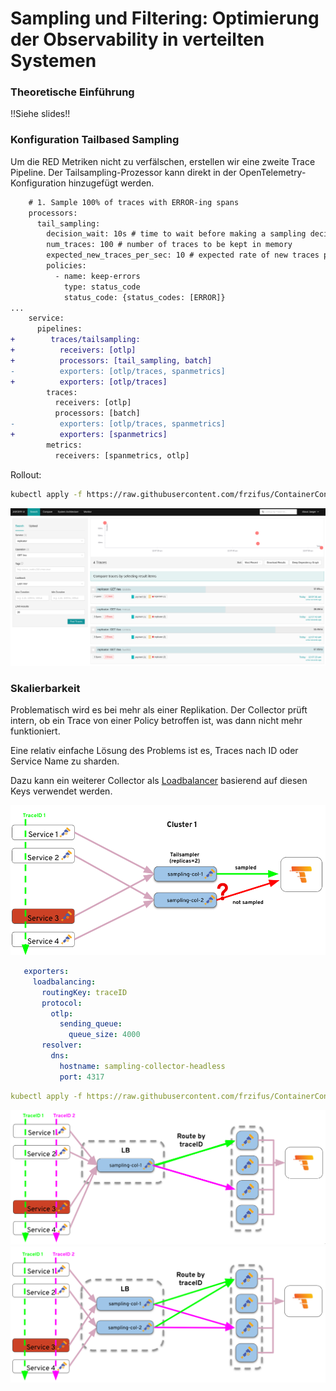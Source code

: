 # Sampling und Filtering: Optimierung der Observability in verteilten Systemen

### Theoretische Einführung

!!Siehe slides!!

### Konfiguration Tailbased Sampling

Um die RED Metriken nicht zu verfälschen, erstellen wir eine zweite Trace Pipeline. Der Tailsampling-Prozessor kann direkt in der OpenTelemetry-Konfiguration hinzugefügt werden.

```diff
    # 1. Sample 100% of traces with ERROR-ing spans
    processors:
      tail_sampling:
        decision_wait: 10s # time to wait before making a sampling decision
        num_traces: 100 # number of traces to be kept in memory
        expected_new_traces_per_sec: 10 # expected rate of new traces per second
        policies:
          - name: keep-errors
            type: status_code
            status_code: {status_codes: [ERROR]}
...
    service:
      pipelines:
+        traces/tailsampling:
+          receivers: [otlp]
+          processors: [tail_sampling, batch]
-          exporters: [otlp/traces, spanmetrics]
+          exporters: [otlp/traces]
        traces:
          receivers: [otlp]
          processors: [batch]
-          exporters: [otlp/traces, spanmetrics]
+          exporters: [spanmetrics]
        metrics:
          receivers: [spanmetrics, otlp]
```

Rollout:
```bash
kubectl apply -f https://raw.githubusercontent.com/frzifus/ContainerConf-Workshop-2024/main/backend/05-collector-tailsampling.yaml
```

![Tailsampling Jaeger](images/otel-tailsampling-jaeger.png)

### Skalierbarkeit

Problematisch wird es bei mehr als einer Replikation. Der Collector prüft intern, ob ein Trace von einer Policy betroffen ist, was dann nicht mehr funktioniert.

Eine relativ einfache Lösung des Problems ist es, Traces nach ID oder Service Name zu sharden.

Dazu kann ein weiterer Collector als [Loadbalancer](https://github.com/open-telemetry/opentelemetry-collector-contrib/blob/main/exporter/loadbalancingexporter/README.md) basierend auf diesen Keys verwendet werden.

![Sharding 1](images/sharding-1.png)

```yaml
   exporters:
     loadbalancing:
       routingKey: traceID
       protocol:
         otlp:
           sending_queue:
             queue_size: 4000
       resolver:
         dns:
           hostname: sampling-collector-headless
           port: 4317
```

```yaml
kubectl apply -f https://raw.githubusercontent.com/frzifus/ContainerConf-Workshop-2024/main/backend/06-collector-lb-tailsampling.yaml

```

![Sharding 2](images/sharding-2.png)
![Sharding 3](images/sharding-3.png)
